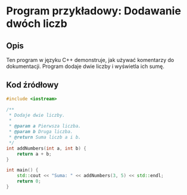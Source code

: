 # Program przykładowy: Dodawanie dwóch liczb

## Opis
Ten program w języku C++ demonstruje, jak używać komentarzy do dokumentacji. Program dodaje dwie liczby i wyświetla ich sumę.

## Kod źródłowy

```cpp
#include <iostream>

/**
 * Dodaje dwie liczby.
 * 
 * @param a Pierwsza liczba.
 * @param b Druga liczba.
 * @return Suma liczb a i b.
 */
int addNumbers(int a, int b) {
    return a + b;
}

int main() {
    std::cout << "Suma: " << addNumbers(3, 5) << std::endl;
    return 0;
}
```